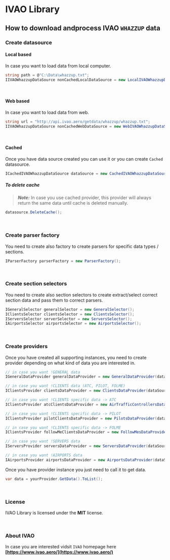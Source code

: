 # IVAO Library

## How to download andprocess IVAO `WHAZZUP` data

### Create datasource


#### Local based

In case you want to load data from local computer.

```csharp
string path = @"C:\Data\whazzup.txt";
IIVAOWhazzupDataSource nonCachedLocalDataSource = new LocalIVAOWhazzupDataSource(path);
```

<br />

#### Web based

In case you want to load data from web.

```csharp
string url = "http://api.ivao.aero/getdata/whazzup/whazzup.txt";
IIVAOWhazzupDataSource nonCachedWebDataSource = new WebIVAOWhazzupDataSource(url);
```

<br />

#### Cached

Once you have data source created you can use it or you can create `Cached` datasource.

```csharp
ICachedIVAOWhazzupDataSource dataSource = new CachedIVAOWhazzupDataSource(nonCachedWebDataSource);
``` 

##### To delete cache

> **_Note:_** In case you use cached provider, this provider will always return the same data until cache is deleted manually.

```csharp
datasource.DeleteCache();
```

<br />

### Create parser factory

You need to create also factory to create parsers for specific data types / sections.

```csharp
IParserFactory parserFactory = new ParserFactory();
```

<br />

### Create section selectors

You need to create also section selectors to create extract/select correct section data and pass them to correct parsers.

```csharp
IGeneralSelector generalSelector = new GeneralSelector();
IClientsSelector clientsSelector = new ClientsSelector();
IServersSelector serverSelector = new ServersSelector();
IAirportsSelector airportsSelector = new AirportsSelector();
```

<br />

### Create providers

Once you have created all supporting instances, you need to create provider depending on what kind of data you are interested in.

```csharp
// in case you want !GENERAL data
IGeneralDataProvider generalDataProvider = new GeneralDataProvider(dataSource, parserFactory, generalSelector);

// in case you want !CLIENTS data (ATC, PILOT, FOLME)
IClientsProvider clientsDataProvider = new ClientsDataProvider(dataSource, parserFactory, clientsSelector);

// in case you want !CLIENTS specific data -> ATC
IClientsProvider atcClientsDataProvider = new AirTrafficControllersDataProvider(dataSource, parserFactory, clientsSelector);

// in case you want !CLIENTS specific data -> PILOT
IClientsProvider pilotClientsDataProvider = new PilotsDataProvider(dataSource, parserFactory, clientsSelector);

// in case you want !CLIENTS specific data -> FOLME
IClientsProvider followMeClientsDataProvider = new FollowMesDataProvider(dataSource, parserFactory, clientsSelector);

// in case you want !SERVERS data
IServersProvider serversDataProvider = new ServersDataProvider(dataSource, parserFactory, serverSelector);

// in case you want !AIRPORTS data
IAirportsProvider airportsDataProvider = new AirportsDataProvider(dataSource, parserFactory, airportsSelector);
```

Once you have provider instance you just need to call it to get data.

```csharp
var data = yourProvider.GetData().ToList();
```

<br />

### License

IVAO Library is licensed under the **MIT** license.

<br />

### About IVAO

In case you are interested vidsit `IVAO` homepage here **[https://www.ivao.aero/](https://www.ivao.aero/)**